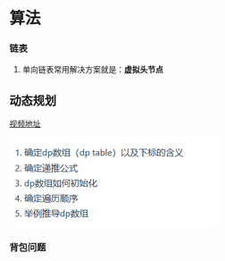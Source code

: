 # 算法

### 链表

1. 单向链表常用解决方案就是：**虚拟头节点**

## 动态规划

[视频地址](https://www.bilibili.com/video/BV13Q4y197Wg/?spm_id_from=333.999.0.0&vd_source=4db4edf8e68a4ceac9f0a41212e6f026)

![image-20230525172821214](./算法.assets/image-20230525172821214.png)

### 背包问题



